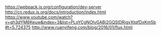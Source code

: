 
https://webpack.js.org/configuration/dev-server
http://cn.redux.js.org/docs/introduction/index.html
https://www.youtube.com/watch?v=qh3dYM6Keuw&index=3&list=PLoYCgNOIyGABj2GQSlDRjgvXtqfDxKm5b#t=5.724375
http://www.ruanyifeng.com/blog/2016/01/flux.html
